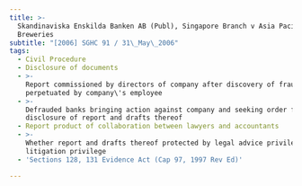 ```yaml
---
title: >-
  Skandinaviska Enskilda Banken AB (Publ), Singapore Branch v Asia Pacific
  Breweries
subtitle: "[2006] SGHC 91 / 31\_May\_2006"
tags:
  - Civil Procedure
  - Disclosure of documents
  - >-
    Report commissioned by directors of company after discovery of fraud
    perpetuated by company\'s employee
  - >-
    Defrauded banks bringing action against company and seeking order for
    disclosure of report and drafts thereof
  - Report product of collaboration between lawyers and accountants
  - >-
    Whether report and drafts thereof protected by legal advice privilege and/or
    litigation privilege
  - 'Sections 128, 131 Evidence Act (Cap 97, 1997 Rev Ed)'

---
```


